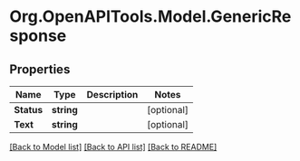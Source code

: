 # Org.OpenAPITools.Model.GenericResponse

## Properties

Name | Type | Description | Notes
------------ | ------------- | ------------- | -------------
**Status** | **string** |  | [optional] 
**Text** | **string** |  | [optional] 

[[Back to Model list]](../README.md#documentation-for-models) [[Back to API list]](../README.md#documentation-for-api-endpoints) [[Back to README]](../README.md)

